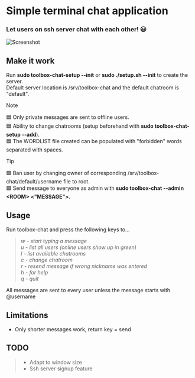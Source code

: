 # Simple terminal chat application
### Let users on ssh server chat with each other! :smiley:<br>
![Screenshot](https://github.com/william-andersson/chat/blob/main/Screenshot2.png)

## Make it work

Run **sudo toolbox-chat-setup --init** or **sudo ./setup.sh --init** to create the server.<br>
Default server location is /srv/toolbox-chat and the default chatroom is "default".<br>


> [!NOTE]
> :blue_square: Only private messages are sent to offline users.<br>
> :blue_square: Ability to change chatrooms (setup beforehand with **sudo toolbox-chat-setup --add**).<br>
> :blue_square: The WORDLIST file created can be populated with "forbidden" words separated with spaces.<br>

>[!TIP]
> :green_square: Ban user by changing owner of corresponding /srv/toolbox-chat/default/username file to root.<br>
> :green_square: Send message to everyone as admin with **sudo toolbox-chat --admin \<ROOM\> \<"MESSAGE"\>**.<br>

## Usage
Run toolbox-chat and press the following keys to...

> *w - start typing a message*<br>
> *u - list all users (online users show up in green)*<br>
> *l - list available chatrooms*<br>
> *c - change chatroom*<br>
> *r - resend message if wrong nickname was entered*<br>
> *h - for help*<br>
> *q - quit*<br>

All messages are sent to every user unless the message starts with @username<br>

## Limitations

- Only shorter messages work, return key = send

## TODO

> * Adapt to window size<br>
> * Ssh server signup feature
